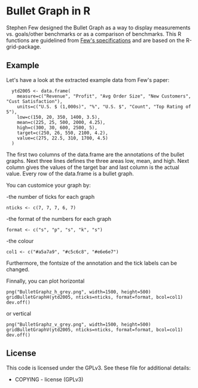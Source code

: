 Bullet Graph in R
===========

Stephen Few designed the Bullet Graph as a way to display measurements vs. goals/other benchmarks or as a comparison of benchmarks. This R functions are guidelined from  <a href="http://www.perceptualedge.com/articles/misc/Bullet_Graph_Design_Spec.pdf" target="_blank">Few's specifications</a> and are based on the R-grid-package.


Example
----

Let's have a look at the extracted example data from Few's paper:
```
  ytd2005 <- data.frame(
    measure=c("Revenue", "Profit", "Avg Order Size", "New Customers", "Cust Satisfaction"),
    units=c("U.S. $ (1,000s)", "%", "U.S. $", "Count", "Top Rating of 5"),
    low=c(150, 20, 350, 1400, 3.5), 
    mean=c(225, 25, 500, 2000, 4.25),
    high=c(300, 30, 600, 2500, 5),
    target=c(250, 26, 550, 2100, 4.2),
    value=c(275, 22.5, 310, 1700, 4.5)
  )
```
The first two columns of the data.frame are the annotations of the bullet graphs. Next three lines defines the three areas low, mean, and high. Next column gives the values of the target bar and last column is the actual value. Every row of the data.frame is a bullet graph.

You can customice your graph by:

-the number of ticks for each graph

```
nticks <- c(7, 7, 7, 6, 7)
```

-the format of the numbers for each graph
```
format <- c("s", "p", "s", "k", "s")
```

-the colour
```
col1 <- c("#a5a7a9", "#c5c6c8", "#e6e6e7")
```

Furthermore, the fontsize of the annotation and the tick labels can be changed.

Finnally, you can plot horizontal
```
png("BulletGraphz_h_grey.png", width=1500, height=500)
gridBulletGraphH(ytd2005, nticks=nticks, format=format, bcol=col1)
dev.off()
```

or vertical
```
png("BulletGraphz_v_grey.png", width=1500, height=500)
gridBulletGraphV(ytd2005, nticks=nticks, format=format, bcol=col1)
dev.off()
```

## License

This code is licensed under the GPLv3. See these file for additional details:

- COPYING - license (GPLv3)


